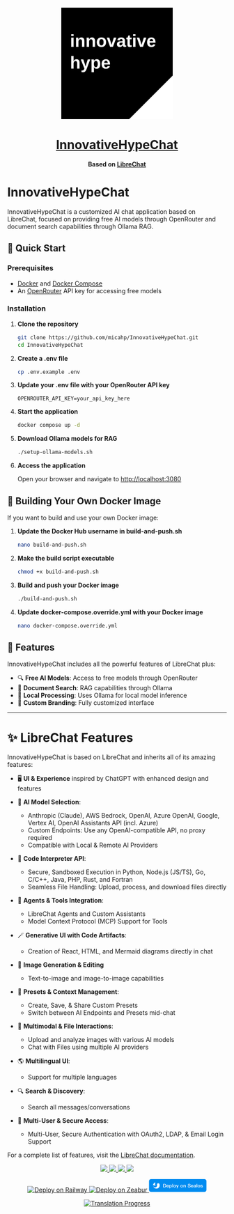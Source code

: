 <p align="center">
  <a href="https://chat.innovativehype.com">
    <img src="client/public/assets/logo.svg" height="256">
  </a>
  <h1 align="center">
    <a href="https://chat.innovativehype.com">InnovativeHypeChat</a>
  </h1>
</p>

<p align="center">
  <strong>Based on <a href="https://librechat.ai">LibreChat</a></strong>
</p>

# InnovativeHypeChat

InnovativeHypeChat is a customized AI chat application based on LibreChat, focused on providing free AI models through OpenRouter and document search capabilities through Ollama RAG.

## 🚀 Quick Start

### Prerequisites

- [Docker](https://docs.docker.com/get-docker/) and [Docker Compose](https://docs.docker.com/compose/install/)
- An [OpenRouter](https://openrouter.ai/) API key for accessing free models

### Installation

1. **Clone the repository**
   ```bash
   git clone https://github.com/micahp/InnovativeHypeChat.git
   cd InnovativeHypeChat
   ```

2. **Create a .env file**
   ```bash
   cp .env.example .env
   ```
   
3. **Update your .env file with your OpenRouter API key**
   ```
   OPENROUTER_API_KEY=your_api_key_here
   ```

4. **Start the application**
   ```bash
   docker compose up -d
   ```

5. **Download Ollama models for RAG**
   ```bash
   ./setup-ollama-models.sh
   ```

6. **Access the application**
   
   Open your browser and navigate to [http://localhost:3080](http://localhost:3080)

## 🔧 Building Your Own Docker Image

If you want to build and use your own Docker image:

1. **Update the Docker Hub username in build-and-push.sh**
   ```bash
   nano build-and-push.sh
   ```

2. **Make the build script executable**
   ```bash
   chmod +x build-and-push.sh
   ```

3. **Build and push your Docker image**
   ```bash
   ./build-and-push.sh
   ```

4. **Update docker-compose.override.yml with your Docker image**
   ```bash
   nano docker-compose.override.yml
   ```

## 🌟 Features

InnovativeHypeChat includes all the powerful features of LibreChat plus:

- 🔍 **Free AI Models**: Access to free models through OpenRouter
- 📄 **Document Search**: RAG capabilities through Ollama
- 🧠 **Local Processing**: Uses Ollama for local model inference
- 🚀 **Custom Branding**: Fully customized interface

---

# ✨ LibreChat Features

InnovativeHypeChat is based on LibreChat and inherits all of its amazing features:

- 🖥️ **UI & Experience** inspired by ChatGPT with enhanced design and features

- 🤖 **AI Model Selection**:  
  - Anthropic (Claude), AWS Bedrock, OpenAI, Azure OpenAI, Google, Vertex AI, OpenAI Assistants API (incl. Azure)
  - Custom Endpoints: Use any OpenAI-compatible API, no proxy required
  - Compatible with Local & Remote AI Providers

- 🔧 **Code Interpreter API**: 
  - Secure, Sandboxed Execution in Python, Node.js (JS/TS), Go, C/C++, Java, PHP, Rust, and Fortran
  - Seamless File Handling: Upload, process, and download files directly

- 🔦 **Agents & Tools Integration**:  
  - LibreChat Agents and Custom Assistants
  - Model Context Protocol (MCP) Support for Tools

- 🪄 **Generative UI with Code Artifacts**:  
  - Creation of React, HTML, and Mermaid diagrams directly in chat

- 🎨 **Image Generation & Editing**
  - Text-to-image and image-to-image capabilities

- 💾 **Presets & Context Management**:  
  - Create, Save, & Share Custom Presets  
  - Switch between AI Endpoints and Presets mid-chat

- 💬 **Multimodal & File Interactions**:  
  - Upload and analyze images with various AI models
  - Chat with Files using multiple AI providers

- 🌎 **Multilingual UI**:  
  - Support for multiple languages

- 🔍 **Search & Discovery**:  
  - Search all messages/conversations

- 👥 **Multi-User & Secure Access**:
  - Multi-User, Secure Authentication with OAuth2, LDAP, & Email Login Support

For a complete list of features, visit the [LibreChat documentation](https://docs.librechat.ai/).

<p align="center">
  <a href="https://discord.librechat.ai"> 
    <img
      src="https://img.shields.io/discord/1086345563026489514?label=&logo=discord&style=for-the-badge&logoWidth=20&logoColor=white&labelColor=000000&color=blueviolet">
  </a>
  <a href="https://www.youtube.com/@LibreChat"> 
    <img
      src="https://img.shields.io/badge/YOUTUBE-red.svg?style=for-the-badge&logo=youtube&logoColor=white&labelColor=000000&logoWidth=20">
  </a>
  <a href="https://docs.librechat.ai"> 
    <img
      src="https://img.shields.io/badge/DOCS-blue.svg?style=for-the-badge&logo=read-the-docs&logoColor=white&labelColor=000000&logoWidth=20">
  </a>
  <a aria-label="Sponsors" href="https://github.com/sponsors/danny-avila">
    <img
      src="https://img.shields.io/badge/SPONSORS-brightgreen.svg?style=for-the-badge&logo=github-sponsors&logoColor=white&labelColor=000000&logoWidth=20">
  </a>
</p>

<p align="center">
<a href="https://railway.app/template/b5k2mn?referralCode=HI9hWz">
  <img src="https://railway.app/button.svg" alt="Deploy on Railway" height="30">
</a>
<a href="https://zeabur.com/templates/0X2ZY8">
  <img src="https://zeabur.com/button.svg" alt="Deploy on Zeabur" height="30"/>
</a>
<a href="https://template.cloud.sealos.io/deploy?templateName=librechat">
  <img src="https://raw.githubusercontent.com/labring-actions/templates/main/Deploy-on-Sealos.svg" alt="Deploy on Sealos" height="30">
</a>
</p>

<p align="center">
  <a href="https://www.librechat.ai/docs/translation">
    <img 
      src="https://img.shields.io/badge/dynamic/json.svg?style=for-the-badge&color=2096F3&label=locize&query=%24.translatedPercentage&url=https://api.locize.app/badgedata/4cb2598b-ed4d-469c-9b04-2ed531a8cb45&suffix=%+translated" 
      alt="Translation Progress">
  </a>
</p>
